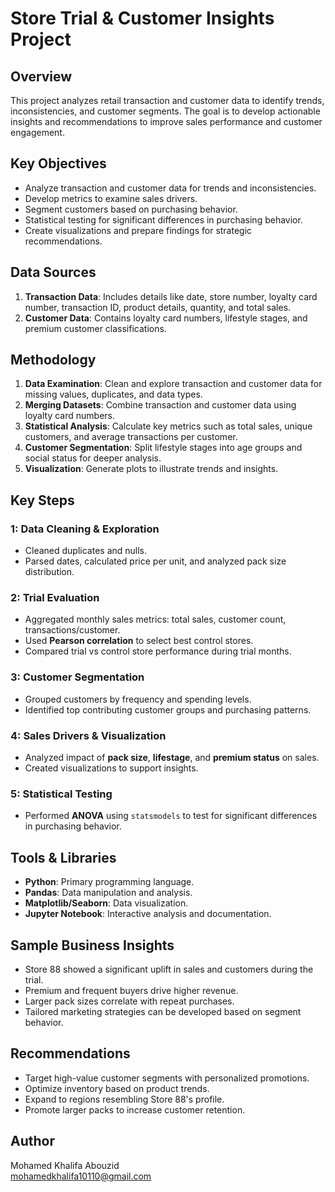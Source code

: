 # Store Trial & Customer Insights Project

## Overview
This project analyzes retail transaction and customer data to identify trends, inconsistencies, and customer segments. The goal is to develop actionable insights and recommendations to improve sales performance and customer engagement.

## Key Objectives
- Analyze transaction and customer data for trends and inconsistencies.
- Develop metrics to examine sales drivers.
- Segment customers based on purchasing behavior.
- Statistical testing for significant differences in purchasing behavior.
- Create visualizations and prepare findings for strategic recommendations.

## Data Sources
1. **Transaction Data**: Includes details like date, store number, loyalty card number, transaction ID, product details, quantity, and total sales.
2. **Customer Data**: Contains loyalty card numbers, lifestyle stages, and premium customer classifications.

## Methodology
1. **Data Examination**: Clean and explore transaction and customer data for missing values, duplicates, and data types.
2. **Merging Datasets**: Combine transaction and customer data using loyalty card numbers.
3. **Statistical Analysis**: Calculate key metrics such as total sales, unique customers, and average transactions per customer.
4. **Customer Segmentation**: Split lifestyle stages into age groups and social status for deeper analysis.
5. **Visualization**: Generate plots to illustrate trends and insights.

## Key Steps
### 1: Data Cleaning & Exploration
- Cleaned duplicates and nulls.
- Parsed dates, calculated price per unit, and analyzed pack size distribution.

### 2: Trial Evaluation
- Aggregated monthly sales metrics: total sales, customer count, transactions/customer.
- Used **Pearson correlation** to select best control stores.
- Compared trial vs control store performance during trial months.

### 3: Customer Segmentation
- Grouped customers by frequency and spending levels.
- Identified top contributing customer groups and purchasing patterns.

### 4: Sales Drivers & Visualization
- Analyzed impact of **pack size**, **lifestage**, and **premium status** on sales.
- Created visualizations to support insights.

### 5: Statistical Testing
- Performed **ANOVA** using `statsmodels` to test for significant differences in purchasing behavior.

## Tools & Libraries
- **Python**: Primary programming language.
- **Pandas**: Data manipulation and analysis.
- **Matplotlib/Seaborn**: Data visualization.
- **Jupyter Notebook**: Interactive analysis and documentation.

## Sample Business Insights
- Store 88 showed a significant uplift in sales and customers during the trial.
- Premium and frequent buyers drive higher revenue.
- Larger pack sizes correlate with repeat purchases.
- Tailored marketing strategies can be developed based on segment behavior.

## Recommendations
- Target high-value customer segments with personalized promotions.
- Optimize inventory based on product trends.
- Expand to regions resembling Store 88's profile.
- Promote larger packs to increase customer retention.

## Author
Mohamed Khalifa Abouzid  
mohamedkhalifa10110@gmail.com
